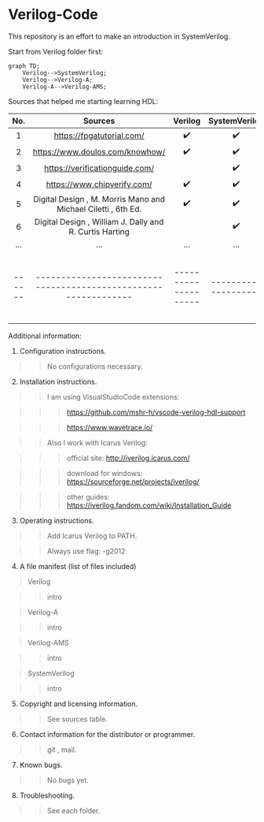 # Verilog-Code

This repository is an effort to make an introduction in SystemVerilog.

Start from Verilog folder first:

```mermaid
graph TD;
    Verilog-->SystemVerilog;
    Verilog-->Verilog-A;
    Verilog-A-->Verilog-AMS;
```

Sources that helped me starting learning HDL:

|  No. |                          Sources                              |       Verilog      |    SystemVerilog   |        UVM         |        VHDL        |      SystemC       | 
|:----:|:-------------------------------------------------------------:|:------------------:|:------------------:|:------------------:|:------------------:|:------------------:| 
|   1  | https://fpgatutorial.com/                                     | :heavy_check_mark: | :heavy_check_mark: |                    | :heavy_check_mark: | :heavy_check_mark: | 
|   2  | https://www.doulos.com/knowhow/                               | :heavy_check_mark: | :heavy_check_mark: |                    | :heavy_check_mark: | :heavy_check_mark: | 
|   3  | https://verificationguide.com/                                |                    | :heavy_check_mark: | :heavy_check_mark: |                    | :heavy_check_mark: | 
|   4  | https://www.chipverify.com/                                   | :heavy_check_mark: | :heavy_check_mark: | :heavy_check_mark: |                    |                    | 
|   5  | Digital Design , M. Morris Mano and Michael Ciletti , 6th Ed. | :heavy_check_mark: | :heavy_check_mark: |                    | :heavy_check_mark: |                    | 
|   6  | Digital Design , William J. Dally and R. Curtis Harting       |                    | :heavy_check_mark: |                    |                    |                    | 
|  ... |                            ...                                |         ...        |         ...        |        ...         |         ...        |         ...        |
|------|---------------------------------------------------------------|--------------------|--------------------|--------------------|--------------------|--------------------|


Additional information:

1. Configuration instructions.

> > No configurations necessary.

2. Installation instructions.

 > > I am using VisualStudioCode extensions:
 
 > > > https://github.com/mshr-h/vscode-verilog-hdl-support
 
 > > > https://www.wavetrace.io/
 
 > > Also I work with Icarus Verilog:
 
 > > > official site: http://iverilog.icarus.com/
 
 > > > download for windows: https://sourceforge.net/projects/iverilog/
 
 > > > other guides: https://iverilog.fandom.com/wiki/Installation_Guide

3. Operating instructions.

 > > Add Icarus Verilog to PATH.

 > > Always use flag: -g2012 

4. A file manifest (list of files included)

> Verilog

> > intro

> Verilog-A

> > intro

> Verilog-AMS

> > intro

> SystemVerilog

> > intro

5. Copyright and licensing information.

> > See sources table.

6. Contact information for the distributor or programmer.

> > git , mail.

7. Known bugs.

> > No bugs yet.

8. Troubleshooting.

> > See each folder.

